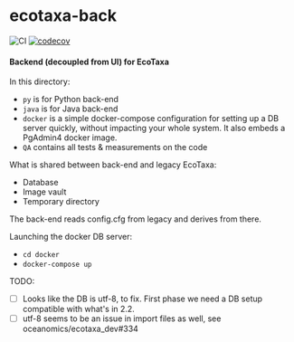 # ecotaxa-back

![CI](https://github.com/ecotaxa/ecotaxa_back/workflows/CI/badge.svg)
[![codecov](https://codecov.io/gh/grololo06/ecotaxa_back/branch/master/graph/badge.svg)](https://codecov.io/gh/grololo06/ecotaxa_back)



#### Backend (decoupled from UI) for EcoTaxa

In this directory:
- `py` is for Python back-end
- `java` is for Java back-end
- `docker` is a simple docker-compose configuration for setting up a DB server quickly, without impacting your whole system. It also embeds a PgAdmin4 docker image.
- `QA` contains all tests & measurements on the code 

What is shared between back-end and legacy EcoTaxa:
* Database
* Image vault
* Temporary directory

The back-end reads config.cfg from legacy and derives from there.

Launching the docker DB server:
* `cd docker`
* `docker-compose up`

TODO:
- [ ] Looks like the DB is utf-8, to fix. First phase we need a DB setup compatible with what's in 2.2.
- [ ] utf-8 seems to be an issue in import files as well, see oceanomics/ecotaxa_dev#334
